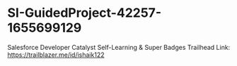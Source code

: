 # SI-GuidedProject-42257-1655699129
Salesforce Developer Catalyst Self-Learning &amp; Super Badges
Trailhead Link: https://trailblazer.me/id/ishaik122
